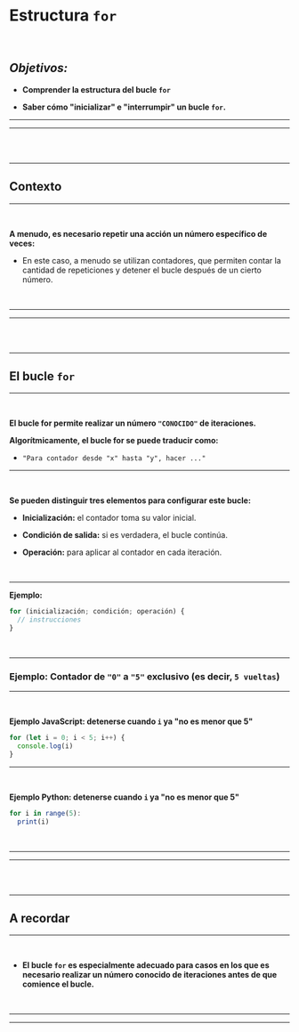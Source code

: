 # **Estructura `for`**

<br>

## **_Objetivos:_**

- **Comprender la estructura del bucle `for`**

- **Saber cómo "inicializar" e "interrumpir" un bucle `for`.**

---

---

<br>

<br>

---

## **Contexto**

---

<br>

**A menudo, es necesario repetir una acción un número específico de veces:**

- En este caso, a menudo se utilizan contadores, que permiten contar la cantidad de repeticiones y detener el bucle después de un cierto número.

<br>

---

---

<br>

<br>

---

## **El bucle `for`**

---

<br>

**El bucle for permite realizar un número `"CONOCIDO"` de iteraciones.**

**Algorítmicamente, el bucle for se puede traducir como:**

- `"Para contador desde "x" hasta "y", hacer ..."`

---

<br>

**Se pueden distinguir tres elementos para configurar este bucle:**

- **Inicialización:** el contador toma su valor inicial.

- **Condición de salida:** si es verdadera, el bucle continúa.

- **Operación:** para aplicar al contador en cada iteración.

<br>

---

**Ejemplo:**

```js
for (inicialización; condición; operación) {
  // instrucciones
}
```

<br>

---

### **Ejemplo: Contador de `"0"` a `"5"` exclusivo (es decir, `5 vueltas`)**

---

<br>

**Ejemplo JavaScript: detenerse cuando `i` ya "no es menor que 5"**

```js
for (let i = 0; i < 5; i++) {
  console.log(i)
}
```

---

<br>

**Ejemplo Python: detenerse cuando `i` ya "no es menor que 5"**

```js
for i in range(5):
  print(i)
```

<br>

---

---

<br>

<br>

---

## **A recordar**

---

<br>

- **El bucle `for` es especialmente adecuado para casos en los que es necesario realizar un número conocido de iteraciones antes de que comience el bucle.**

<br>

---

---
